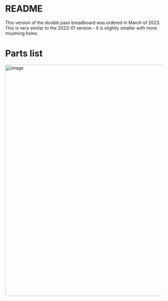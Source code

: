 # README

This version of the double pass breadboard was ordered in March of 2023.  This is very similar to the 2023-01 version - it is slightly smaller with more moutning holes.

# Parts list

<img width="739" alt="image" src="https://user-images.githubusercontent.com/63123871/231607907-e7545028-31c8-4828-9a40-b8fa32146381.jpg">

